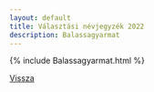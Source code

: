 ```yaml
---
layout: default
title: Választási névjegyzék 2022
description: Balassagyarmat
---
```


{% include Balassagyarmat.html %}

[Vissza](./)